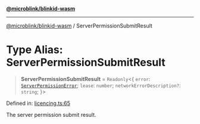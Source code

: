 [**@microblink/blinkid-wasm**](../README.md)

***

[@microblink/blinkid-wasm](../README.md) / ServerPermissionSubmitResult

# Type Alias: ServerPermissionSubmitResult

> **ServerPermissionSubmitResult** = `Readonly`\<\{ `error`: [`ServerPermissionError`](ServerPermissionError.md); `lease`: `number`; `networkErrorDescription?`: `string`; \}\>

Defined in: [licencing.ts:65](https://github.com/BlinkID/blinkid-web/blob/main/packages/blinkid-wasm/src/licencing.ts)

The server permission submit result.
